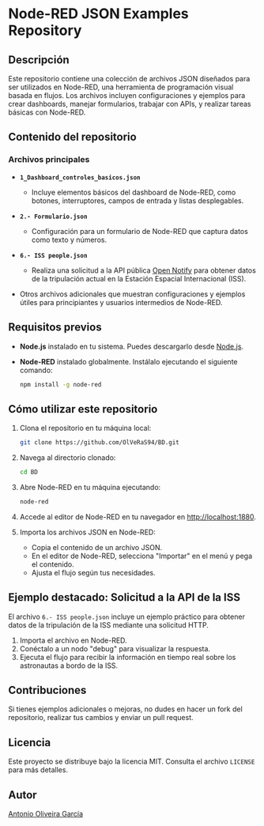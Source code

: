 # Node-RED JSON Examples Repository

## Descripción
Este repositorio contiene una colección de archivos JSON diseñados para ser utilizados en Node-RED, una herramienta de programación visual basada en flujos. Los archivos incluyen configuraciones y ejemplos para crear dashboards, manejar formularios, trabajar con APIs, y realizar tareas básicas con Node-RED.

## Contenido del repositorio

### Archivos principales
- **`1_Dashboard_controles_basicos.json`**
  - Incluye elementos básicos del dashboard de Node-RED, como botones, interruptores, campos de entrada y listas desplegables.

- **`2.- Formulario.json`**
  - Configuración para un formulario de Node-RED que captura datos como texto y números.

- **`6.- ISS people.json`**
  - Realiza una solicitud a la API pública [Open Notify](http://api.open-notify.org/astros.json) para obtener datos de la tripulación actual en la Estación Espacial Internacional (ISS).

- Otros archivos adicionales que muestran configuraciones y ejemplos útiles para principiantes y usuarios intermedios de Node-RED.

## Requisitos previos

- **Node.js** instalado en tu sistema. Puedes descargarlo desde [Node.js](https://nodejs.org/).
- **Node-RED** instalado globalmente. Instálalo ejecutando el siguiente comando:

  ```bash
  npm install -g node-red
  ```

## Cómo utilizar este repositorio

1. Clona el repositorio en tu máquina local:

   ```bash
   git clone https://github.com/OlVeRaS94/BD.git
   ```

2. Navega al directorio clonado:

   ```bash
   cd BD
   ```

3. Abre Node-RED en tu máquina ejecutando:

   ```bash
   node-red
   ```

4. Accede al editor de Node-RED en tu navegador en [http://localhost:1880](http://localhost:1880).

5. Importa los archivos JSON en Node-RED:
   - Copia el contenido de un archivo JSON.
   - En el editor de Node-RED, selecciona "Importar" en el menú y pega el contenido.
   - Ajusta el flujo según tus necesidades.

## Ejemplo destacado: Solicitud a la API de la ISS
El archivo `6.- ISS people.json` incluye un ejemplo práctico para obtener datos de la tripulación de la ISS mediante una solicitud HTTP.

1. Importa el archivo en Node-RED.
2. Conéctalo a un nodo "debug" para visualizar la respuesta.
3. Ejecuta el flujo para recibir la información en tiempo real sobre los astronautas a bordo de la ISS.

## Contribuciones
Si tienes ejemplos adicionales o mejoras, no dudes en hacer un fork del repositorio, realizar tus cambios y enviar un pull request.

## Licencia
Este proyecto se distribuye bajo la licencia MIT. Consulta el archivo `LICENSE` para más detalles.

## Autor
[Antonio Oliveira García](https://github.com/OlVeRaS94)
